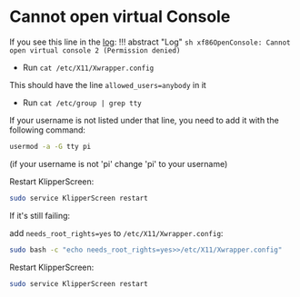 # Cannot open virtual Console

If you see this line in the [log](../Troubleshooting.md):
!!! abstract "Log"
    ```sh
    xf86OpenConsole: Cannot open virtual console 2 (Permission denied)
    ```

* Run `cat /etc/X11/Xwrapper.config`

This should have the line `allowed_users=anybody` in it

* Run `cat /etc/group | grep tty`

If your username is not listed under that line, you need to add it with the following command:

```sh
usermod -a -G tty pi
```
(if your username is not 'pi' change 'pi' to your username)

Restart KlipperScreen:
```sh
sudo service KlipperScreen restart
```

If it's still failing:

add `needs_root_rights=yes` to `/etc/X11/Xwrapper.config`:

```sh
sudo bash -c "echo needs_root_rights=yes>>/etc/X11/Xwrapper.config"
```

Restart KlipperScreen:
```sh
sudo service KlipperScreen restart
```

